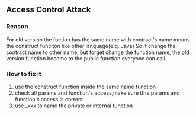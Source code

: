 ## Access Control Attack

### Reason

For old version the fuction has the same name with contract's name means the construct funciton like other language(e.g. Java)
So if change the contract name to other name, but forget change the function name, the old version function become to the public function everyone can call.

### How to fix it

1. use the construct function inside the same name function
2. check all params and function's access,make sure tthe params and function's access is correct
3. use \_xxx to name the private or internal function
